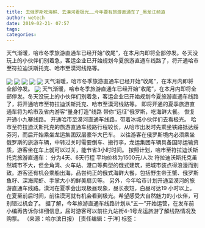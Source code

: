 ```yaml
---
title: 去俄罗斯吃海鲜、去漠河看极光……今年要有旅游直通车了_黑龙江频道
author: wetech
date: 2019-02-21- 07:57
tags: 
categories: 
---
```

天气渐暖，哈市冬季旅游直通车已经开始“收尾”，在本月内即将全部停发。冬天没玩上的小伙伴们别着急，客运企业已开始规划今夏旅游直通车线路了，将开通哈市至符拉迪沃斯托克、哈市至漠河线路等。
<!-- more -->
                
<img align="center" border="0" src="http://p0.ifengimg.com/a/2019_08/e59a9407b05a542_size582_w587_h421.png" />
                
<img align="center" border="0" src="http://p3.ifengimg.com/a/2019_08/0529555928583d2_size441_w636_h375.png" />
            
<img align="center" border="0" src="http://p1.ifengimg.com/a/2019_08/80545564f524cd5_size937_w610_h589.png" />
<img align="center" border="0" src="http://p2.ifengimg.com/a/2019_08/e20c782dfd49d95_size756_w676_h511.png" />
<img align="center" border="0" src="http://p1.ifengimg.com/a/2019_08/ba501babcad34c0_size669_w678_h466.png" />
天气渐暖，哈市冬季旅游直通车已经开始“收尾”，在本月内即将全部停发。
<img align="center" border="0" src="http://p2.ifengimg.com/a/2016/0810/204c433878d5cf9size1_w16_h16.png" />
天气渐暖，哈市冬季旅游直通车已经开始“收尾”，在本月内即将全部停发。冬天没玩上的小伙伴们别着急，客运企业已开始规划今夏旅游直通车线路了，将开通哈市至符拉迪沃斯托克、哈市至漠河线路等。
即将开通的夏季旅游直通车将为哈市及省内游客“量身打造”线路
带你“远征”俄罗斯，吃海鲜大餐。
恢复开通小九寨线路。
开通哈市至漠河直通车线路，带着冰城小伙伴们去看极光。
哈市至符拉迪沃斯托克的旅游直通车线路行程较长，从哈市出发时先乘坐铁路抵达绥芬河，而后开始乘坐龙运集团双层豪华大巴车。
以往游客在俄罗斯境内必须乘坐俄罗斯的旅游车辆，中转过关时需要倒车、搬行李，龙运集团车辆具备国际运输资质，游客坐在车上就可以过关，能节省3小时时间。
按照计划，哈市至符拉迪沃斯托克旅游直通车：
分为4天、6天行程
平均价格为1500元/人次
符拉迪沃斯托克虽然城市不大，但金角湾、火车站、港口等典型的俄式建筑，把城市装点得浪漫而别致。游客还有机会乘船出海，品尝纯正的俄式海鲜大餐，包括野生帝王蟹、俄罗斯鱼籽、深海爬虾、手掌大小的鲜美扇贝等。
另外，今年哈市计划开通至漠河的旅游直通车线路。漠河在夏季会出现极昼现象，昼长夜短，白昼可达19 小时以上。在夏至前后时间，前往漠河就有机会看到极光。希望感受大自然魅力的小伙伴，可别错过机会了。
据了解，今年旅游直通车线路计划从“五一”开始运营，在发车前小编再告诉你详细信息，届时游客可以前往九站街4-1号龙运旅游了解线路情况及购票。
（来源：哈尔滨日报）
[责任编辑：于洋]
标签：
 
 
 
             
